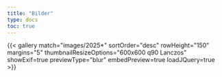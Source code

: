 ```yaml
---
title: "Bilder"
type: docs
toc: true
---
```

{{< gallery match="images/2025*" sortOrder="desc" rowHeight="150" margins="5" thumbnailResizeOptions="600x600 q90 Lanczos" showExif=true previewType="blur" embedPreview=true loadJQuery=true >}}